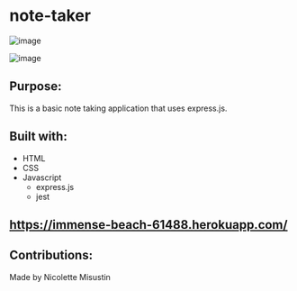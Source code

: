 # note-taker
![image](https://user-images.githubusercontent.com/78009246/117580745-56ae6580-b0ae-11eb-87b7-5a0d51303ec4.png)

![image](https://user-images.githubusercontent.com/78009246/117580761-60d06400-b0ae-11eb-8735-e9313b396259.png)
## Purpose:
This is a basic note taking application that uses express.js.
## Built with:
* HTML
* CSS
* Javascript
  * express.js
  * jest
## https://immense-beach-61488.herokuapp.com/
## Contributions:
Made by Nicolette Misustin
